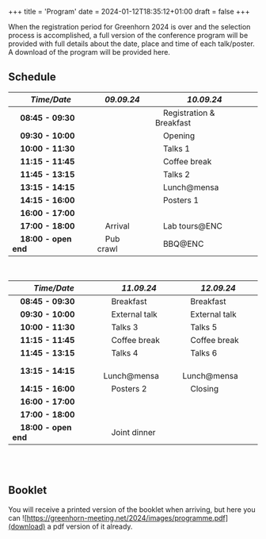+++
title = 'Program'
date = 2024-01-12T18:35:12+01:00
draft = false
+++

When the registration period for Greenhorn 2024 is over and the selection process is accomplished, a full version of the conference
program will be provided with full details about the date, place and time of each talk/poster. A download of the program will be provided
here.

## Schedule

| *Time/Date*          | *09.09.24* | *10.09.24*               |
|----------------------|------------|--------------------------|
|  **08:45 - 09:30**     |            |  Registration & Breakfast  |
|  **09:30 - 10:00**     |            |  Opening                   |
|  **10:00 - 11:30**     |            |  Talks 1                   |
|  **11:15 - 11:45**     |            |  Coffee break              |
|  **11:45 - 13:15**     |            |  Talks 2                   |
|  **13:15 - 14:15**     |            |  Lunch@mensa               |
|  **14:15 - 16:00**     |            |  Posters 1                 |
|  **16:00 - 17:00**     |            |                          |
|  **17:00 - 18:00**     |  Arrival     |  Lab tours@ENC             |
|  **18:00 - open end**  |  Pub crawl   |  BBQ@ENC                   |

<br>

| *Time/Date*          | *11.09.24*    | *12.09.24*    |
|----------------------|---------------|---------------|
|  **08:45 - 09:30**     |  Breakfast      |  Breakfast      |
|  **09:30 - 10:00**     |  External talk  |  External talk  |
|  **10:00 - 11:30**     |  Talks 3        |  Talks 5        |
|  **11:15 - 11:45**     |  Coffee break   |  Coffee break   |
|  **11:45 - 13:15**     |  Talks 4        |  Talks 6        |
|  **13:15 - 14:15**     |  Lunch@mensa    |  Lunch@mensa    |
|  **14:15 - 16:00**     |  Posters 2      |  Closing        |
|  **16:00 - 17:00**     |               |               |
|  **17:00 - 18:00**     |               |               |
|  **18:00 - open end**  |  Joint dinner   |               |

<br><br>

## Booklet

You will receive a printed version of the booklet when arriving, but here you can ![https://greenhorn-meeting.net/2024/images/programme.pdf](download) a pdf version of it already.
